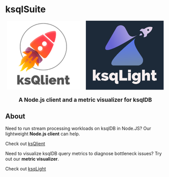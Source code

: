 # ksqlSuite

<div align="center">

<div>
<img src="./ksQlient/static/light.png" alt="logo" width="230" style='padding-right:15px'/>
<img src="./ksqLight/src/static/ksqlight_raleway.png" alt="logo" width="245"/>
</div>
<!-- <a href="https://github.com/oslabs-beta/ksqljs"><img src="https://img.shields.io/badge/license-MIT-blue"/></a>
<a href="https://github.com/oslabs-beta/ksqljs/stargazers"><img alt="GitHub stars" src="https://img.shields.io/github/stars/oslabs-beta/ksqljs"></a>
<a href="https://github.com/oslabs-beta/ksqljs/issues"><img alt="GitHub issues" src="https://img.shields.io/github/issues/oslabs-beta/ksqljs"></a>
<img alt="GitHub last commit" src="https://img.shields.io/github/last-commit/oslabs-beta/ksqljs"> -->

   <p align="center" style='font-size:13pt'> <strong>A Node.js client and a metric visualizer for ksqlDB</strong></p>
</div>

## About

Need to run stream processing workloads on ksqlDB in Node.JS? Our lightweight **Node.js client** can help.

Check out [ksQlient](./ksQlient/)

Need to visualize ksqlDB query metrics to diagnose bottleneck issues? Try out our **metric visualizer**.

Check out [ksqLight](./ksqLight/)
